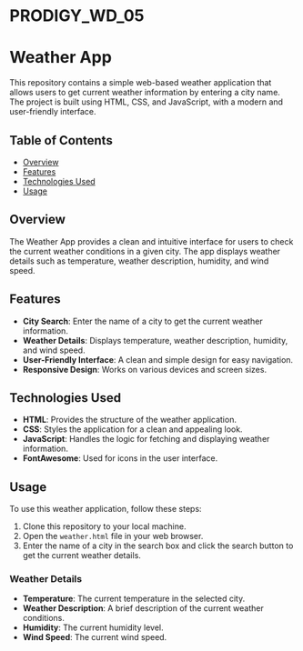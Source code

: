 # PRODIGY_WD_05
# Weather App

This repository contains a simple web-based weather application that allows users to get current weather information by entering a city name. The project is built using HTML, CSS, and JavaScript, with a modern and user-friendly interface.

## Table of Contents
- [Overview](#overview)
- [Features](#features)
- [Technologies Used](#technologies-used)
- [Usage](#usage)

## Overview
The Weather App provides a clean and intuitive interface for users to check the current weather conditions in a given city. The app displays weather details such as temperature, weather description, humidity, and wind speed.

## Features
- **City Search**: Enter the name of a city to get the current weather information.
- **Weather Details**: Displays temperature, weather description, humidity, and wind speed.
- **User-Friendly Interface**: A clean and simple design for easy navigation.
- **Responsive Design**: Works on various devices and screen sizes.

## Technologies Used
- **HTML**: Provides the structure of the weather application.
- **CSS**: Styles the application for a clean and appealing look.
- **JavaScript**: Handles the logic for fetching and displaying weather information.
- **FontAwesome**: Used for icons in the user interface.

## Usage
To use this weather application, follow these steps:
1. Clone this repository to your local machine.
2. Open the `weather.html` file in your web browser.
3. Enter the name of a city in the search box and click the search button to get the current weather details.

### Weather Details
- **Temperature**: The current temperature in the selected city.
- **Weather Description**: A brief description of the current weather conditions.
- **Humidity**: The current humidity level.
- **Wind Speed**: The current wind speed.
